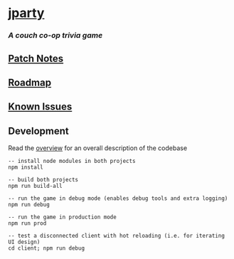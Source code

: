 
# [jparty](https://jparty.io)
### _A couch co-op trivia game_

## [Patch Notes](documentation/patch-notes.md)
## [Roadmap](documentation/roadmap.md)
## [Known Issues](documentation/known-issues.md)

## Development
Read the [overview](documentation/overview.md) for an overall description of the codebase

```
-- install node modules in both projects
npm install

-- build both projects
npm run build-all

-- run the game in debug mode (enables debug tools and extra logging)
npm run debug

-- run the game in production mode
npm run prod

-- test a disconnected client with hot reloading (i.e. for iterating UI design)
cd client; npm run debug
```